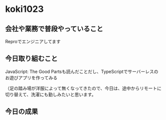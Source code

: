 # koki1023

## 会社や業務で普段やっていること

Reproでエンジニアしてます

## 今日取り組むこと

JavaScript: The Good Partsも読んだことだし、TypeScriptでサーバーレスのお遊びアプリを作ってみる

（足の踏み場が洋服によって無くなってきたので、今日は、途中からリモートに切り替えて、洗濯にも勤しみたいと思います。

## 今日の成果
